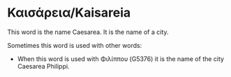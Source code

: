 # Καισάρεια/Kaisareia

This word is the name Caesarea. It is the name of a city. 

Sometimes this word is used with other words:

* When this word is used with Φιλίππου (G5376) it is the name of the city Caesarea Philippi. 
